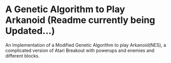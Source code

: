 # A Genetic Algorithm to Play Arkanoid (Readme currently being Updated...)
An Implementation of a Modified Genetic Algorithm to play Arkanoid(NES), a complicated version of Atari Breakout with powerups and enemies and different blocks.

